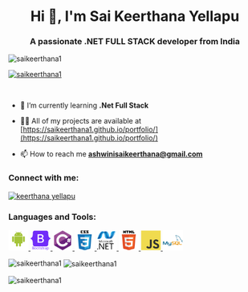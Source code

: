 <h1 align="center">Hi 👋, I'm Sai Keerthana Yellapu</h1>
<h3 align="center">A passionate .NET FULL STACK developer from India</h3>

<p align="left"> <img src="https://komarev.com/ghpvc/?username=saikeerthana1&label=Profile%20views&color=0e75b6&style=flat" alt="saikeerthana1" /> </p>

<p align="left"> <a href="https://github.com/ryo-ma/github-profile-trophy"><img src="https://github-profile-trophy.vercel.app/?username=saikeerthana1" alt="saikeerthana1" /></a> </p>

<p align="left"> <a href="https://twitter.com/" target="blank"><img src="https://img.shields.io/twitter/follow/?logo=twitter&style=for-the-badge" alt="" /></a> </p>

- 🌱 I’m currently learning **.Net Full Stack**

- 👨‍💻 All of my projects are available at [https://saikeerthana1.github.io/portfolio/](https://saikeerthana1.github.io/portfolio/)

- 📫 How to reach me **ashwinisaikeerthana@gmail.com**

<h3 align="left">Connect with me:</h3>
<p align="left">
<a href="https://linkedin.com/in/keerthana yellapu" target="blank"><img align="center" src="https://raw.githubusercontent.com/rahuldkjain/github-profile-readme-generator/master/src/images/icons/Social/linked-in-alt.svg" alt="keerthana yellapu" height="30" width="40" /></a>
</p>

<h3 align="left">Languages and Tools:</h3>
<p align="left"> <a href="https://developer.android.com" target="_blank" rel="noreferrer"> <img src="https://raw.githubusercontent.com/devicons/devicon/master/icons/android/android-original-wordmark.svg" alt="android" width="40" height="40"/> </a> <a href="https://getbootstrap.com" target="_blank" rel="noreferrer"> <img src="https://raw.githubusercontent.com/devicons/devicon/master/icons/bootstrap/bootstrap-plain-wordmark.svg" alt="bootstrap" width="40" height="40"/> </a> <a href="https://www.w3schools.com/cs/" target="_blank" rel="noreferrer"> <img src="https://raw.githubusercontent.com/devicons/devicon/master/icons/csharp/csharp-original.svg" alt="csharp" width="40" height="40"/> </a> <a href="https://www.w3schools.com/css/" target="_blank" rel="noreferrer"> <img src="https://raw.githubusercontent.com/devicons/devicon/master/icons/css3/css3-original-wordmark.svg" alt="css3" width="40" height="40"/> </a> <a href="https://dotnet.microsoft.com/" target="_blank" rel="noreferrer"> <img src="https://raw.githubusercontent.com/devicons/devicon/master/icons/dot-net/dot-net-original-wordmark.svg" alt="dotnet" width="40" height="40"/> </a> <a href="https://www.w3.org/html/" target="_blank" rel="noreferrer"> <img src="https://raw.githubusercontent.com/devicons/devicon/master/icons/html5/html5-original-wordmark.svg" alt="html5" width="40" height="40"/> </a> <a href="https://developer.mozilla.org/en-US/docs/Web/JavaScript" target="_blank" rel="noreferrer"> <img src="https://raw.githubusercontent.com/devicons/devicon/master/icons/javascript/javascript-original.svg" alt="javascript" width="40" height="40"/> </a> <a href="https://www.mysql.com/" target="_blank" rel="noreferrer"> <img src="https://raw.githubusercontent.com/devicons/devicon/master/icons/mysql/mysql-original-wordmark.svg" alt="mysql" width="40" height="40"/> </a> </p>

<p><img align="left" src="https://github-readme-stats.vercel.app/api/top-langs?username=saikeerthana1&show_icons=true&locale=en&layout=compact" alt="saikeerthana1" /></p>

<p>&nbsp;<img align="center" src="https://github-readme-stats.vercel.app/api?username=saikeerthana1&show_icons=true&locale=en" alt="saikeerthana1" /></p>

<p><img align="center" src="https://github-readme-streak-stats.herokuapp.com/?user=saikeerthana1&" alt="saikeerthana1" /></p>
